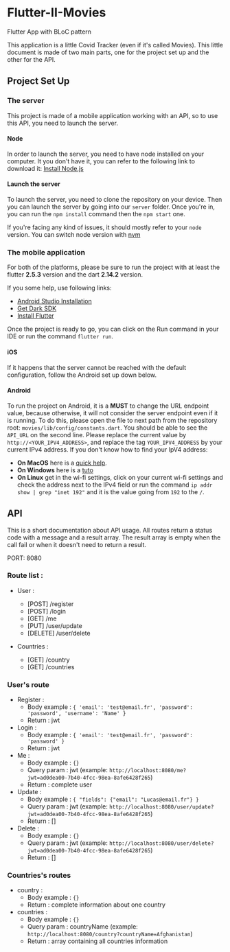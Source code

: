 # Flutter-II-Movies
Flutter App with BLoC pattern

This application is a little Covid Tracker (even if it's called Movies).
This little document is made of two main parts, one for the project set up and the other for the API.

## Project Set Up

### The server
This project is made of a mobile application working with an API, so to use this API, you need to launch the server.

#### Node
In order to launch the server, you need to have node installed on your computer.
It you don't have it, you can refer to the following link to download it: [Install Node.js](https://nodejs.org/en/download/) 

#### Launch the server
To launch the server, you need to clone the repository on your device.
Then you can launch the server by going into our `server` folder.
Once you're in, you can run the ```npm install``` command then the ```npm start``` one.

If you're facing any kind of issues, it should mostly refer to your `node` version.
You can switch node version with [nvm](https://github.com/nvm-sh/nvm#installing-and-updating)

### The mobile application
For both of the platforms, please be sure to run the project with at least the flutter **2.5.3** version and the dart **2.14.2** version.

If you some help, use following links:
- [Android Studio Installation](https://developer.android.com/studio/install)
- [Get Dark SDK](https://dart.dev/get-dart)
- [Install Flutter](https://flutter.dev/docs/get-started/install)

Once the project is ready to go, you can click on the Run command in your IDE or run the command `flutter run`.

#### iOS
If it happens that the server cannot be reached with the default configuration, follow the Android set up down below.

#### Android
To run the project on Android, it is a **MUST** to change the URL endpoint value, because otherwise, it will not consider the server endpoint even if it is running.
To do this, please open the file to next path from the repository root: `movies/lib/config/constants.dart`.
You should be able to see the `API_URL` on the second line. Please replace the current value by `http://<YOUR_IPV4_ADDRESS>`, and replace the tag `YOUR_IPV4_ADDRESS` by your current IPv4 address.
If you don't know how to find your IpV4 address:
- **On MacOS** here is a [quick help](https://www.hellotech.com/guide/for/how-to-find-ip-address-on-mac).
- **On Windows** here is a [tuto](https://support.microsoft.com/en-us/windows/find-your-ip-address-in-windows-f21a9bbc-c582-55cd-35e0-73431160a1b9)
- **On Linux** get in the wi-fi settings, click on your current wi-fi settings and check the address next to the IPv4 field or run the command ```ip addr show | grep "inet 192"``` and it is the value going from `192` to the `/`.

## API

This is a short documentation about API usage.
All routes return a status code with a message and a result array.
The result array is empty when the call fail or when it doesn't need to return a result.

PORT: 8080

### Route list : 
- User :
  - [POST] /register
  - [POST] /login
  - [GET] /me
  - [PUT] /user/update
  - [DELETE] /user/delete
  
- Countries : 
    - [GET] /country
    - [GET] /countries

### User's route

- Register : 
  - Body example : ```{ 'email': 'test@email.fr', 'password': 'password', 'username': 'Name' }```
  - Return : jwt
- Login : 
  - Body example : ```{ 'email': 'test@email.fr', 'password': 'password' }```
  - Return : jwt
- Me :
  - Body example : ```{}```
  - Query param : jwt (example: ```http://localhost:8080/me?jwt=ad0dea00-7b40-4fcc-98ea-8afe6428f265```)
  - Return : complete user
- Update :
  - Body example : ```{ "fields": {"email": "Lucas@email.fr"} }```
  - Query param : jwt (example: ```http://localhost:8080/user/update?jwt=ad0dea00-7b40-4fcc-98ea-8afe6428f265```)
  - Return : []
- Delete :
  - Body example : ```{}```
  - Query param : jwt (example: ```http://localhost:8080/user/delete?jwt=ad0dea00-7b40-4fcc-98ea-8afe6428f265```)
  - Return : []
  
### Countries's routes
- country :
  - Body example : ```{}```
  - Return : complete information about one country
- countries :
    - Body example : ```{}```
    - Query param : countryName (example: ```http://localhost:8080/country?countryName=Afghanistan```)
    - Return : array containing all countries information

